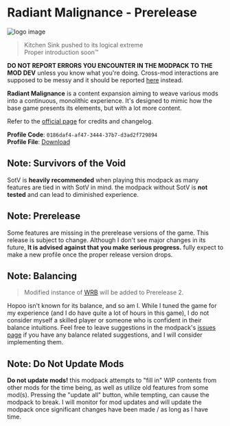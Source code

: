 # Radiant Malignance - Prerelease
![logo image](https://prodzpod.github.io/RadiantMalignance/logo.png)  
> Kitchen Sink pushed to its logical extreme  
> Proper introduction soon:tm:

**DO NOT REPORT ERRORS YOU ENCOUNTER IN THE MODPACK TO THE MOD DEV** unless you know what you're doing. Cross-mod interactions are supposed to be messy and it should be reported [here](https://github.com/prodzpod/RadiantMalignance/issues) instead.

**Radiant Malignance** is a content expansion aiming to weave various mods into a continuous, monolithic experience. It's designed to mimic how the base game presents its elements, but with a lot more content.

Refer to the [official page](https://prodzpod.github.io/RadiantMalignance/index.html) for credits and changelog.

**Profile Code**: `0186daf4-af47-3444-37b7-d3ad2f729894`  
**Profile File**: [Download](https://prodzpod.github.io/RadiantMalignance/RadiantMalignance.r2z)

## Note: Survivors of the Void
SotV is **heavily recommended** when playing this modpack as many features are tied in with SotV in mind. the modpack without SotV is **not tested** and can lead to diminished experience.

## Note: Prerelease
Some features are missing in the prerelease versions of the game. This release is subject to change. Although I don't see major changes in its future, **It is advised against that you make serious progress.** fully expect to make a new profile once the proper release version drops.

## Note: Balancing
> Modified instance of [WRB](https://thunderstore.io/package/TheBestAssociatedLargelyLudicrousSillyheadGroup/WellRoundedBalance/) will be added to Prerelease 2.

Hopoo isn't known for its balance, and so am I. While I tuned the game for my experience (and I do have quite a lot of hours in this game), I do not consider myself a skilled player or someone who is confident in their balance intuitions. Feel free to leave suggestions in the modpack's [issues page](https://github.com/prodzpod/RadiantMalignance/issues) if you have any balance related suggestions, and I will consider implementing them.

## Note: Do Not Update Mods
**Do not update mods!** this modpack attempts to "fill in" WIP contents from other mods for the time being, as well as utilize old features from some mod(s). Pressing the "update all" button, while tempting, can cause the modpack to break. I will monitor for mod updates and will update the modpack once significant changes have been made / as long as I have time.